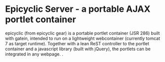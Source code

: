 # Epicyclic Server - a portable AJAX portlet container

epicyclic (from epicyclic gear) is a portable portlet container (JSR 286) built with gatein, intended to run on a lightweight webcontainer (currently tomcat 7 as target runtime).
Together with a lean ReST controller to the portlet container and a javascript library (built with jQuery), the portlets can be integrated in any webpage.
.